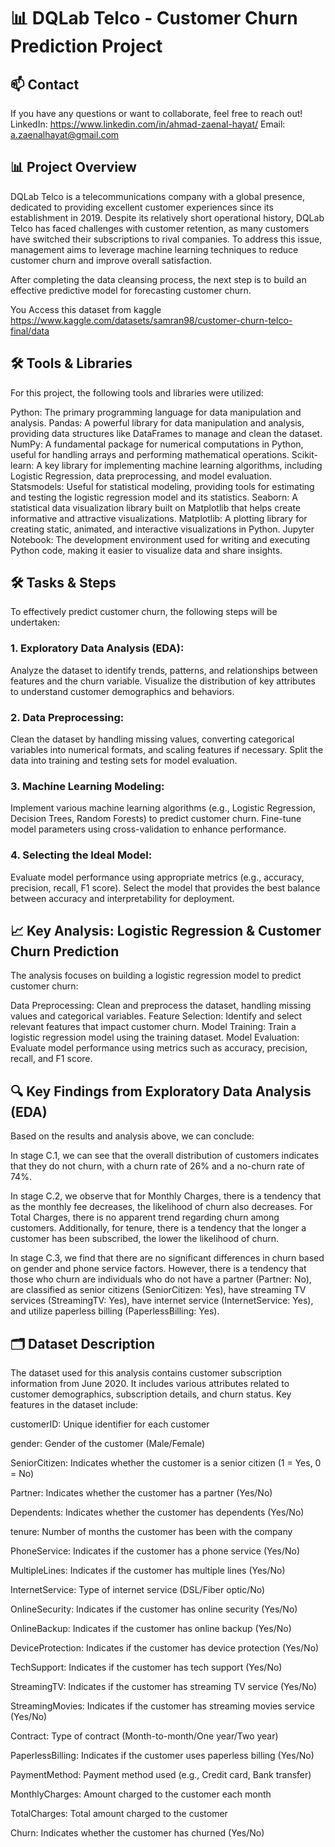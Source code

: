 # 📊 DQLab Telco - Customer Churn Prediction Project
## 📫 Contact
If you have any questions or want to collaborate, feel free to reach out! LinkedIn: https://www.linkedin.com/in/ahmad-zaenal-hayat/ Email: a.zaenalhayat@gmail.com

## 📊 Project Overview
DQLab Telco is a telecommunications company with a global presence, dedicated to providing excellent customer experiences since its establishment in 2019. 
Despite its relatively short operational history, DQLab Telco has faced challenges with customer retention, as many customers have switched their subscriptions to rival companies. 
To address this issue, management aims to leverage machine learning techniques to reduce customer churn and improve overall satisfaction.

After completing the data cleansing process, the next step is to build an effective predictive model for forecasting customer churn.

You Access this dataset from kaggle https://www.kaggle.com/datasets/samran98/customer-churn-telco-final/data

## 🛠️ Tools & Libraries
For this project, the following tools and libraries were utilized:

Python: The primary programming language for data manipulation and analysis.
Pandas: A powerful library for data manipulation and analysis, providing data structures like DataFrames to manage and clean the dataset.
NumPy: A fundamental package for numerical computations in Python, useful for handling arrays and performing mathematical operations.
Scikit-learn: A key library for implementing machine learning algorithms, including Logistic Regression, data preprocessing, and model evaluation.
Statsmodels: Useful for statistical modeling, providing tools for estimating and testing the logistic regression model and its statistics.
Seaborn: A statistical data visualization library built on Matplotlib that helps create informative and attractive visualizations.
Matplotlib: A plotting library for creating static, animated, and interactive visualizations in Python.
Jupyter Notebook: The development environment used for writing and executing Python code, making it easier to visualize data and share insights.

## 🛠️ Tasks & Steps
To effectively predict customer churn, the following steps will be undertaken:

### 1. Exploratory Data Analysis (EDA):

Analyze the dataset to identify trends, patterns, and relationships between features and the churn variable.
Visualize the distribution of key attributes to understand customer demographics and behaviors.

### 2. Data Preprocessing:

Clean the dataset by handling missing values, converting categorical variables into numerical formats, and scaling features if necessary.
Split the data into training and testing sets for model evaluation.

### 3. Machine Learning Modeling:

Implement various machine learning algorithms (e.g., Logistic Regression, Decision Trees, Random Forests) to predict customer churn.
Fine-tune model parameters using cross-validation to enhance performance.

### 4. Selecting the Ideal Model:

Evaluate model performance using appropriate metrics (e.g., accuracy, precision, recall, F1 score).
Select the model that provides the best balance between accuracy and interpretability for deployment.

## 📈 Key Analysis: Logistic Regression & Customer Churn Prediction
The analysis focuses on building a logistic regression model to predict customer churn:

Data Preprocessing: Clean and preprocess the dataset, handling missing values and categorical variables.
Feature Selection: Identify and select relevant features that impact customer churn.
Model Training: Train a logistic regression model using the training dataset.
Model Evaluation: Evaluate model performance using metrics such as accuracy, precision, recall, and F1 score.

## 🔍 Key Findings from Exploratory Data Analysis (EDA)
Based on the results and analysis above, we can conclude:

In stage C.1, we can see that the overall distribution of customers indicates that they do not churn, with a churn rate of 26% and a no-churn rate of 74%.

In stage C.2, we observe that for Monthly Charges, there is a tendency that as the monthly fee decreases, the likelihood of churn also decreases. For Total Charges, there is no apparent trend regarding churn among customers. Additionally, for tenure, there is a tendency that the longer a customer has been subscribed, the lower the likelihood of churn.

In stage C.3, we find that there are no significant differences in churn based on gender and phone service factors. However, there is a tendency that those who churn are individuals who do not have a partner (Partner: No), are classified as senior citizens (SeniorCitizen: Yes), have streaming TV services (StreamingTV: Yes), have internet service (InternetService: Yes), and utilize paperless billing (PaperlessBilling: Yes).



## 🗂 Dataset Description
The dataset used for this analysis contains customer subscription information from June 2020. 
It includes various attributes related to customer demographics, subscription details, and churn status. Key features in the dataset include:

customerID: Unique identifier for each customer

gender: Gender of the customer (Male/Female)

SeniorCitizen: Indicates whether the customer is a senior citizen (1 = Yes, 0 = No)

Partner: Indicates whether the customer has a partner (Yes/No)

Dependents: Indicates whether the customer has dependents (Yes/No)

tenure: Number of months the customer has been with the company

PhoneService: Indicates if the customer has a phone service (Yes/No)

MultipleLines: Indicates if the customer has multiple lines (Yes/No)

InternetService: Type of internet service (DSL/Fiber optic/No)

OnlineSecurity: Indicates if the customer has online security (Yes/No)

OnlineBackup: Indicates if the customer has online backup (Yes/No)

DeviceProtection: Indicates if the customer has device protection (Yes/No)

TechSupport: Indicates if the customer has tech support (Yes/No)

StreamingTV: Indicates if the customer has streaming TV service (Yes/No)

StreamingMovies: Indicates if the customer has streaming movies service (Yes/No)

Contract: Type of contract (Month-to-month/One year/Two year)

PaperlessBilling: Indicates if the customer uses paperless billing (Yes/No)

PaymentMethod: Payment method used (e.g., Credit card, Bank transfer)

MonthlyCharges: Amount charged to the customer each month

TotalCharges: Total amount charged to the customer

Churn: Indicates whether the customer has churned (Yes/No)
